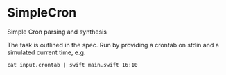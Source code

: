 # SimpleCron
Simple Cron parsing and synthesis

The task is outlined in the spec.  Run by providing a crontab on stdin and a simulated current time, e.g. 

```
cat input.crontab | swift main.swift 16:10
```
